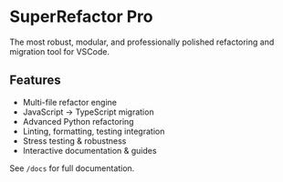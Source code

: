 # SuperRefactor Pro

The most robust, modular, and professionally polished refactoring and migration tool for VSCode.

## Features
- Multi-file refactor engine
- JavaScript → TypeScript migration
- Advanced Python refactoring
- Linting, formatting, testing integration
- Stress testing & robustness
- Interactive documentation & guides

See `/docs` for full documentation.